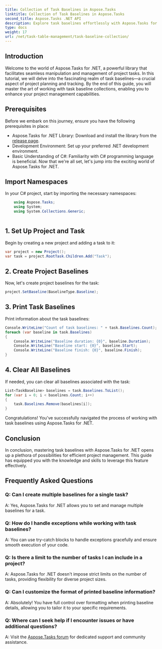 ```yaml
---
title: Collection of Task Baselines in Aspose.Tasks
linktitle: Collection of Task Baselines in Aspose.Tasks
second_title: Aspose.Tasks .NET API
description: Explore task baselines effortlessly with Aspose.Tasks for .NET. Efficient project management made simple. Download now! #Aspose.Tasks #MS Project
type: docs
weight: 17
url: /net/task-table-management/task-baseline-collection/
---
```

## Introduction
Welcome to the world of Aspose.Tasks for .NET, a powerful library that facilitates seamless manipulation and management of project tasks. In this tutorial, we will delve into the fascinating realm of task baselines—a crucial aspect of project planning and tracking. By the end of this guide, you will master the art of working with task baseline collections, enabling you to enhance your project management capabilities.
## Prerequisites
Before we embark on this journey, ensure you have the following prerequisites in place:
- Aspose.Tasks for .NET Library: Download and install the library from the [release page](https://releases.aspose.com/tasks/net/).
- Development Environment: Set up your preferred .NET development environment.
- Basic Understanding of C#: Familiarity with C# programming language is beneficial.
Now that we're all set, let's jump into the exciting world of Aspose.Tasks for .NET.
## Import Namespaces
In your C# project, start by importing the necessary namespaces:
```csharp
    using Aspose.Tasks;
    using System;
    using System.Collections.Generic;
    
```
## 1. Set Up Project and Task
Begin by creating a new project and adding a task to it:
```csharp
var project = new Project();
var task = project.RootTask.Children.Add("Task");
```
## 2. Create Project Baselines
Now, let's create project baselines for the task:
```csharp
project.SetBaseline(BaselineType.Baseline);
```
## 3. Print Task Baselines
Print information about the task baselines:
```csharp
Console.WriteLine("Count of task baselines: " + task.Baselines.Count);
foreach (var baseline in task.Baselines)
{
    Console.WriteLine("Baseline duration: {0}", baseline.Duration);
    Console.WriteLine("Baseline start: {0}", baseline.Start);
    Console.WriteLine("Baseline finish: {0}", baseline.Finish);
}
```
## 4. Clear All Baselines
If needed, you can clear all baselines associated with the task:
```csharp
List<TaskBaseline> baselines = task.Baselines.ToList();
for (var i = 0; i < baselines.Count; i++)
{
    task.Baselines.Remove(baselines[i]);
}
```
Congratulations! You've successfully navigated the process of working with task baselines using Aspose.Tasks for .NET.
## Conclusion
In conclusion, mastering task baselines with Aspose.Tasks for .NET opens up a plethora of possibilities for efficient project management. This guide has equipped you with the knowledge and skills to leverage this feature effectively.
## Frequently Asked Questions
### Q: Can I create multiple baselines for a single task?
A: Yes, Aspose.Tasks for .NET allows you to set and manage multiple baselines for a task.
### Q: How do I handle exceptions while working with task baselines?
A: You can use try-catch blocks to handle exceptions gracefully and ensure smooth execution of your code.
### Q: Is there a limit to the number of tasks I can include in a project?
A: Aspose.Tasks for .NET doesn't impose strict limits on the number of tasks, providing flexibility for diverse project sizes.
### Q: Can I customize the format of printed baseline information?
A: Absolutely! You have full control over formatting when printing baseline details, allowing you to tailor it to your specific requirements.
### Q: Where can I seek help if I encounter issues or have additional questions?
A: Visit the [Aspose.Tasks forum](https://forum.aspose.com/c/tasks/15) for dedicated support and community assistance.
